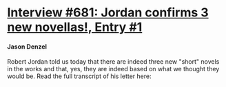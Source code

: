 # [Interview #681: Jordan confirms 3 new novellas!, Entry #1](https://www.theoryland.com/intvmain.php?i=681#1)

#### Jason Denzel

Robert Jordan told us today that there are indeed three new "short" novels in the works and that, yes, they are indeed based on what we thought they would be. Read the full transcript of his letter here:

